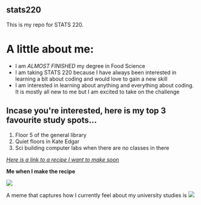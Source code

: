 ## stats220

This is my repo for STATS 220. 

# **A little about me:**
<!--- here is my unordered list --->
- I am *ALMOST FINISHED* my degree in Food Science
- I am taking STATS 220 because I have always been interested in learning a bit about coding and would love to gain a new skill
- I am interested in learning about anything and everything about coding. It is mostly all new to me but I am excited to take on the challenge

## Incase you're interested, here is my top 3 favourite study spots... 
<!--- here is my ordered list --->
1. Floor 5 of the general library
2. Quiet floors in Kate Edgar
3. Sci building computer labs when there are no classes in there

[*Here is a link to a recipe I want to make soon*](https://heartbeetkitchen.com/easy-seeded-sourdough-bread/)

**Me when I make the recipe**

![](https://media1.tenor.com/m/6h-rjcvhFY8AAAAd/chef-master.gif)

A meme that captures how I currently feel about my university studies is ![](https://media1.tenor.com/m/isiLRnxz3zwAAAAC/cat-driving-serious.gif)
